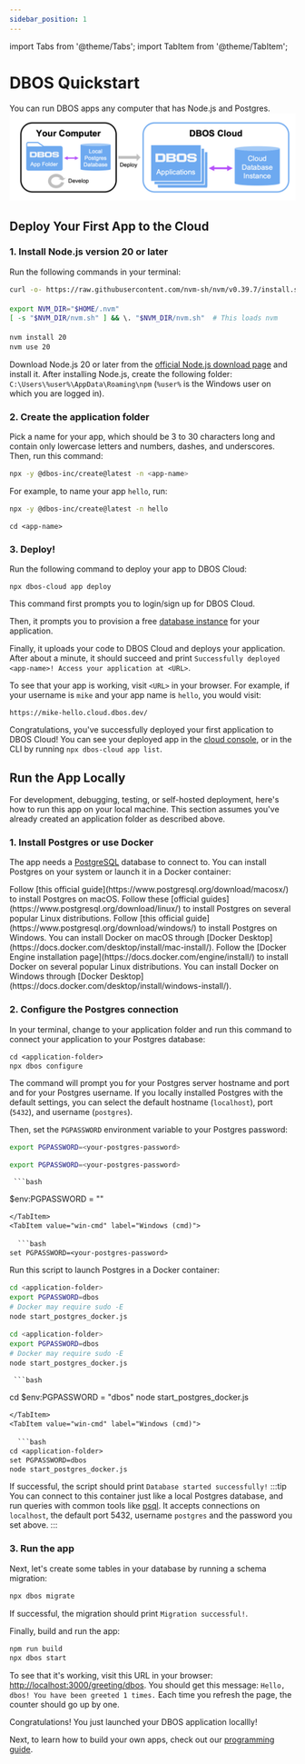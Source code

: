 ```yaml
---
sidebar_position: 1
---
```


import Tabs from '@theme/Tabs';
import TabItem from '@theme/TabItem';

# DBOS Quickstart

You can run DBOS apps any computer that has Node.js and Postgres. 
![DBOS Development and Deployment Model](./assets/quickstart-diagram.png)


## Deploy Your First App to the Cloud

### 1. Install Node.js version 20 or later

<Tabs groupId="operating-systems">
<TabItem value="maclinux" label="macOS or Linux">
   Run the following commands in your terminal:

   ```bash
curl -o- https://raw.githubusercontent.com/nvm-sh/nvm/v0.39.7/install.sh | bash

export NVM_DIR="$HOME/.nvm"
[ -s "$NVM_DIR/nvm.sh" ] && \. "$NVM_DIR/nvm.sh"  # This loads nvm

nvm install 20
nvm use 20
   ```
</TabItem>
<TabItem value="win-ps" label="Windows">

Download Node.js 20 or later from the [official Node.js download page](https://nodejs.org/en/download) and install it.
After installing Node.js, create the following folder: `C:\Users\%user%\AppData\Roaming\npm`
(`%user%` is the Windows user on which you are logged in).
</TabItem>
</Tabs>

### 2. Create the application folder

Pick a name for your app, which should be 3 to 30 characters long and contain only lowercase letters and numbers, dashes, and underscores. Then, run this command:

```bash
npx -y @dbos-inc/create@latest -n <app-name>
```

For example, to name your app `hello`, run:
   ```bash
npx -y @dbos-inc/create@latest -n hello
   ```

```
cd <app-name>
```

### 3. Deploy!

Run the following command to deploy your app to DBOS Cloud:
```
npx dbos-cloud app deploy
```

This command first prompts you to login/sign up for DBOS Cloud.

Then, it prompts you to provision a free [database instance](../cloud-tutorials/database-management.md) for your application.

Finally, it uploads your code to DBOS Cloud and deploys your application.
After about a minute, it should succeed and print `Successfully deployed <app-name>! Access your application at <URL>`.

To see that your app is working, visit `<URL>` in your browser. For example, if your username is `mike` and your app name is `hello`, you would visit:
```
https://mike-hello.cloud.dbos.dev/
```

Congratulations, you've successfully deployed your first application to DBOS Cloud! You can see your deployed app in the [cloud console](https://console.dbos.dev/), or in the CLI by running `npx dbos-cloud app list`.


## Run the App Locally

For development, debugging, testing, or self-hosted deployment, here's how to run this app on your local machine. This section assumes you've already created an application folder as described above.

### 1. Install Postgres or use Docker

The app needs a [PostgreSQL](https://www.postgresql.org/) database to connect to. You can install Postgres on your system or launch it in a Docker container:

<Tabs groupId="postgres-or-docker">
   <TabItem value="postgres" label="Install Postgres Locally">
   <Tabs groupId="operating-systems">
      <TabItem value="mac" label="macOS">
         Follow [this official guide](https://www.postgresql.org/download/macosx/) to install Postgres on macOS.
      </TabItem>
      <TabItem value="linux" label="Linux">
         Follow these [official guides](https://www.postgresql.org/download/linux/) to install Postgres on several popular Linux distributions.
      </TabItem>
      <TabItem value="win-ps" label="Windows">
         Follow [this official guide](https://www.postgresql.org/download/windows/) to install Postgres on Windows.
      </TabItem>
   </Tabs>
   </TabItem>
   <TabItem value="docker" label="Launch Postgres with Docker">
   <Tabs groupId="operating-systems">
      <TabItem value="mac" label="macOS">
         You can install Docker on macOS through [Docker Desktop](https://docs.docker.com/desktop/install/mac-install/).
      </TabItem>
      <TabItem value="linux" label="Linux">
         Follow the [Docker Engine installation page](https://docs.docker.com/engine/install/) to install Docker on several popular Linux distributions.
      </TabItem>
      <TabItem value="win-ps" label="Windows">
         You can install Docker on Windows through [Docker Desktop](https://docs.docker.com/desktop/install/windows-install/).
      </TabItem>
   </Tabs>
   </TabItem>
</Tabs>


### 2. Configure the Postgres connection

<Tabs groupId="postgres-or-docker">
<TabItem value="postgres" label="Use Installed Postgres">

In your terminal, change to your application folder and run this command to connect your application to your Postgres database:

```
cd <application-folder>
npx dbos configure
```

The command will prompt you for your Postgres server hostname and port and for your Postgres username.
If you locally installed Postgres with the default settings, you can select the default hostname (`localhost`), port (`5432`), and username (`postgres`).

Then, set the `PGPASSWORD` environment variable to your Postgres password:

<Tabs groupId="operating-systems">
  <TabItem value="mac" label="macOS">
	  
   ```bash
export PGPASSWORD=<your-postgres-password>
   ```
  </TabItem>
    <TabItem value="linux" label="Linux">
	    
   ```bash
export PGPASSWORD=<your-postgres-password>
   ```
  </TabItem>
  <TabItem value="win-ps" label="Windows (PowerShell)">
  
     ```bash
$env:PGPASSWORD = "<your-postgres-password>"
   ```
  </TabItem>
  <TabItem value="win-cmd" label="Windows (cmd)">

     ```bash
set PGPASSWORD=<your-postgres-password>
   ```
  </TabItem>
</Tabs>

</TabItem>
<TabItem value="docker" label="Launch Postgres with Docker">

Run this script to launch Postgres in a Docker container:
<Tabs groupId="operating-systems">
  <TabItem value="mac" label="macOS">
	  
   ```bash
cd <application-folder>
export PGPASSWORD=dbos
# Docker may require sudo -E
node start_postgres_docker.js
   ```
  </TabItem>
    <TabItem value="linux" label="Linux">
	    
   ```bash
cd <application-folder>
export PGPASSWORD=dbos
# Docker may require sudo -E
node start_postgres_docker.js
   ```
  </TabItem>
  <TabItem value="win-ps" label="Windows (PowerShell)">
  
     ```bash
cd <application-folder>
$env:PGPASSWORD = "dbos"
node start_postgres_docker.js
   ```
  </TabItem>
  <TabItem value="win-cmd" label="Windows (cmd)">

     ```bash
cd <application-folder>
set PGPASSWORD=dbos
node start_postgres_docker.js
   ```
  </TabItem>
</Tabs>

If successful, the script should print `Database started successfully!`
:::tip
 You can connect to this container just like a local Postgres database, and run queries with common tools like [psql](https://www.postgresql.org/docs/current/app-psql.html). It accepts connections on `localhost`, the default port 5432, username `postgres` and the password you set above.
:::
</TabItem>
</Tabs>

### 3. Run the app

Next, let's create some tables in your database by running a schema migration:

   ```bash
npx dbos migrate
   ```

If successful, the migration should print `Migration successful!`.

Finally, build and run the app:

   ```bash
npm run build
npx dbos start
   ```

To see that it's working, visit this URL in your browser: [http://localhost:3000/greeting/dbos](http://localhost:3000/greeting/dbos).  You should get this message: `Hello, dbos! You have been greeted 1 times.` Each time you refresh the page, the counter should go up by one.

Congratulations!  You just launched your DBOS application locallly!

Next, to learn how to build your own apps, check out our [programming guide](./quickstart-programming.md).
